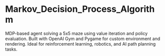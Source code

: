 # Markov_Decision_Process_Algorithm
MDP-based agent solving a 5x5 maze using value iteration and policy evaluation. Built with OpenAI Gym and Pygame for custom environment and rendering. Ideal for reinforcement learning, robotics, and AI path planning tasks.
